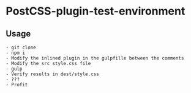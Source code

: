 # PostCSS-plugin-test-environment

## Usage
```
- git clone
- npm i
- Modify the inlined plugin in the gulpfille between the comments
- Modify the src style.css file
- gulp
- Verify results in dest/style.css
- ???
- Profit
